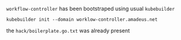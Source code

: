 `workflow-controller` has been bootstraped using usual `kubebuilder`

```shell
kubebuilder init --domain worklow-controller.amadeus.net
```
the `hack/boilerplate.go.txt` was already present
